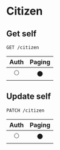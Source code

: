 # Citizen

## Get self
```
GET /citizen
```

| Auth | Paging |
| :---: | :---: |
| 🌕 | 🌑 |

## Update self
```
PATCH /citizen
```

| Auth | Paging |
| :---: | :---: |
| 🌕 | 🌑 |
